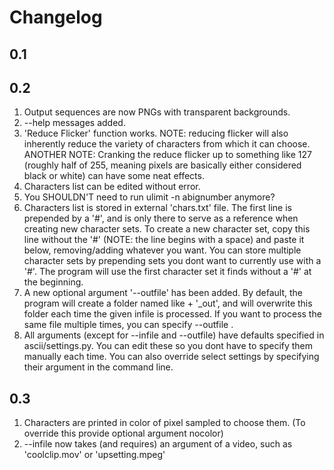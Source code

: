 # Changelog

## 0.1

## 0.2

1. Output sequences are now PNGs with transparent backgrounds.
2. --help messages added.
3. 'Reduce Flicker' function works. NOTE: reducing flicker will also inherently reduce the variety of characters from which it can choose. ANOTHER NOTE: Cranking the reduce flicker up to something like 127 (roughly half of 255, meaning pixels are basically either considered black or white) can have some neat effects.
4. Characters list can be edited without error.
5. You SHOULDN'T need to run ulimit -n abignumber anymore?
6. Characters list is stored in external 'chars.txt' file. The first line is prepended by a '#',
and is only there to serve as a reference when creating new character sets. To create a new character set,
copy this line without the '#' (NOTE: the line begins with a space) and paste it below, removing/adding whatever you want. You can store multiple character sets by prepending sets you dont want to currently use with a '#'. The program will use the first character set it finds without a '#' at the beginning.
7. A new optional argument '--outfile' has been added. By default, the program will create a folder named like <INFILE NAME> + '_out', and will overwrite this folder each time the given infile is processed. If you want to process the same file multiple times, you can specify --outfile <DESCRIPTIVE FILE NAME>.
8. All arguments (except for --infile and --outfile) have defaults specified in ascii/settings.py. You can edit these so you dont have to specify them manually each time. You can also override select settings by specifying their argument in the command line.


## 0.3

1. Characters are printed in color of pixel sampled to choose them. (To override this provide optional argument nocolor)
2. --infile now takes (and requires) an argument of a video, such as 'coolclip.mov' or 'upsetting.mpeg'
